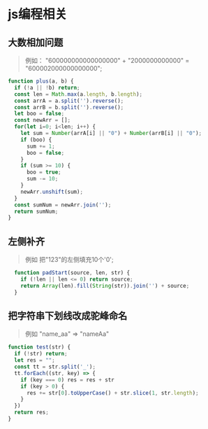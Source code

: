 # js编程相关

## 大数相加问题

> 例如： "600000000000000000" + "2000000000000" = "600002000000000000";

```jsx
function plus(a, b) {
  if (!a || !b) return;
  const len = Math.max(a.length, b.length);
  const arrA = a.split('').reverse();
  const arrB = b.split('').reverse();
  let boo = false;
  const newArr = [];
  for(let i=0; i<len; i++) {
    let sum = Number(arrA[i] || "0") + Number(arrB[i] || "0");
    if (boo) {
      sum += 1;
      boo = false;
    }
    if (sum >= 10) {
      boo = true;
      sum -= 10;
    }
    newArr.unshift(sum);
  }
  const sumNum = newArr.join('');
  return sumNum;
}
```

## 左侧补齐

>例如 把"123"的左侧填充10个'0';

```jsx
  function padStart(source, len, str) {
    if (!len || len <= 0) return source;
    return Array(len).fill(String(str)).join('') + source;
  }
```

## 把字符串下划线改成驼峰命名

> 例如 "name_aa" => "nameAa"

```jsx
function test(str) {
  if (!str) return;
  let res = "";
  const tt = str.split('_');
  tt.forEach((str, key) => {
    if (key === 0) res = res + str
    if (key > 0) {
      res += str[0].toUpperCase() + str.slice(1, str.length);
    }
  })
  return res;
}
```
